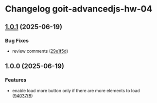 # Changelog goit-advancedjs-hw-04

## [1.0.1](https://gitlab.com/goit-uni/js-adv/goit-advancedjs-hw-04/compare/1.0.0...1.0.1) (2025-06-19)

### Bug Fixes

* review comments ([29e1f5d](https://gitlab.com/goit-uni/js-adv/goit-advancedjs-hw-04/commit/29e1f5d7288e05969dfe2fc9ef76f178632f079f))

## 1.0.0 (2025-06-19)

### Features

* enable load more button only if there are more elements to load ([94037f8](https://gitlab.com/goit-uni/js-adv/goit-advancedjs-hw-04/commit/94037f8cdf6f09c46b8ad14532905db95b4b4d2b))
